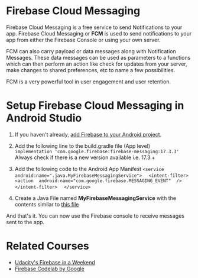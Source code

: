 
# Firebase Cloud Messaging
Firebase Cloud Messaging is a free service to send Notifications to your app. Firebase Cloud Messaging or **FCM** is used to send notifications to your app from either the Firebase Console or using your own server.

FCM can also carry payload or data messages along with Notification Messages. These data messages can be used as parameters to a functions which can then perform an action like check for updates from your server, make changes to shared preferences, etc to name a few possibilities.

FCM is a very powerful tool in user engagement and user retention.

# Setup Firebase Cloud Messaging in Android Studio

 1.  If you haven't already, [add Firebase to your Android project](https://firebase.google.com/docs/android/setup).
 2.  Add the following line to the build.gradle file (App level)  
 `implementation 'com.google.firebase:firebase-messaging:17.3.3'` 
  Always check if there is a new version available i.e. 17.3.+
 
 3. Add the following code to the Android App Manifest
 `<service  android:name=".java.MyFirebaseMessagingService">  `
` <intent-filter>  `
 `<action  android:name="com.google.firebase.MESSAGING_EVENT"  />  `
 `</intent-filter>  `
`</service>`
 4. Create a Java File named **MyFirebaseMessagingService** with the contents similar to [this file](https://raw.githubusercontent.com/firebase/quickstart-android/ed84b6e96933754d2d376edb761ab641fed312c1/messaging/app/src/main/java/com/google/firebase/quickstart/fcm/java/MyFirebaseMessagingService.java)
 
And that's it. You can now use the Firebase console to receive messages sent to the app.

# Related Courses

 - [Udacity's Firebase in a Weekend](https://classroom.udacity.com/courses/ud0352)
 - [Firebase Codelab by Google](https://codelabs.developers.google.com/codelabs/firebase-android/#0)
